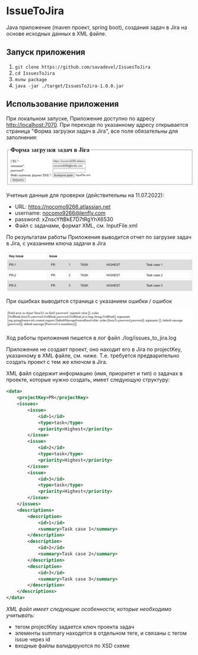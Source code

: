 # IssueToJira 

Java приложение (maven проект, spring boot), 
создания задач в Jira на основе исходных данных в XML файле.

## Запуск приложения
1. `git clone https://github.com/savadevel/IssuesToJira`
2. `cd IssuesToJira`
3. `mvnw package`
4. `java -jar ./target/IssuesToJira-1.0.0.jar`

## Использование приложения
При локальном запуске, Приложение доступно по адресу [http://localhost:7070](http://localhost:7070). При переходе 
по указанному адресу открывается страница "Форма загрузки задач в Jira", все поля обязательны для заполнения:

![form.png](form.png)

Учетные данные для проверки (действительны на 11.07.2022):
* URL: https://nocomo9266.atlassian.net
* username: nocomo9266@lenfly.com
* password: xZnscYftBkE7D7tRgYhX6530
* Файл с задачами, формат XML, см. InputFile.xml

По результатам работы Приложения выводится отчет по загрузке задач в Jira, с указанием ключа задачи в Jira

![report.png](report.png)

При ошибках выводится страница с указанием ошибки / ошибок

![error.png](error.png)

Ход работы приложения пишется в лог файл ./log/issues_to_jira.log

Приложение не создает проект, оно находит его в Jira по projectKey, указанному в XML файле, см. ниже.
Т.е. требуется предварительно создать проект с тем же ключом в Jira.

XML файл содержит информацию (имя, приоритет и тип) о задачах в проекте,
которые нужно создать, имеет следующую структуру:

```xml
<data>
    <projectKey>PR</projectKey>
    <issues>
        <issue>
            <id>1</id>
            <type>task</type>
            <priority>Highest</priority>
        </issue>
        <issue>
            <id>2</id>
            <type>task</type>
            <priority>Highest</priority>
        </issue>
        <issue>
            <id>3</id>
            <type>task</type>
            <priority>Highest</priority>
        </issue>
    </issues>
    <descriptions>
        <description>
            <id>1</id>
            <summary>Task case 1</summary>
        </description>
        <description>
            <id>2</id>
            <summary>Task case 2</summary>
        </description>
        <description>
            <id>3</id>
            <summary>Task case 3</summary>
        </description>
    </descriptions>
</data>
```

*XML файл имеет следующие особенности, которые необходимо учитывать:*

* тегом projectKey задается ключ проекта задач
* элементы summary находятся в отдельном теге, и связаны с тегом issue через id
* входные файлы валидируются по XSD схеме